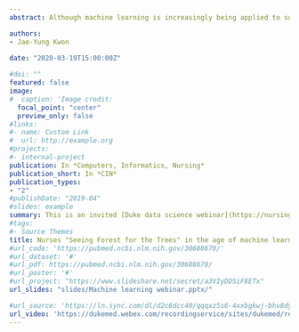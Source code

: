 ```yaml
---
abstract: Although machine learning is increasingly being applied to support clinical decision making, there is a significant gap in understanding what it is and how nurses should adopt it in practice. The purpose of this case study is to show how one application of machine learning may support nursing work and to discuss how nurses can contribute to improving its relevance and performance. Using data from 130 specialized hospitals with 101 766 patients with diabetes, we applied various advanced statistical methods (known as machine learning algorithms) to predict early readmission. The best-performing machine learning algorithm showed modest predictive ability with opportunities for improvement. Nurses can contribute to machine learning algorithms by (1) filling data gaps with nursing-relevant data that provide personalized context about the patient, (2) improving data preprocessing techniques, and (3) evaluating potential value in practice. These findings suggest that nurses need to further process the information provided by machine learning and apply "Wisdom-in-Action" to make appropriate clinical decisions. Nurses play a pivotal role in ensuring that machine learning algorithms are shaped by their unique knowledge of each patient's personalized context. By combining machine learning with unique nursing knowledge, nurses can provide more visibility to nursing work, advance nursing science, and better individualize patient care. Therefore, to successfully integrate and maximize the benefits of machine learning, nurses must fully participate in its development, implementation, and evaluation.

authors: 
- Jae-Yung Kwon
  
date: "2020-03-19T15:00:00Z"

#doi: ""
featured: false
image:
#  caption: 'Image credit: 
  focal_point: "center"
  preview_only: false
#links:
#- name: Custom Link
#  url: http://example.org
#projects:
#- internal-project
publication: In *Computers, Informatics, Nursing*
publication_short: In *CIN*
publication_types:
- "2"
#publishDate: "2019-04"
#slides: example
summary: This is an invited [Duke data science webinar](https://nursing.duke.edu/centers-and-institutes/cnr/science-seminar-d2s2-series) to present on how machine learning can help provide more visibility to nursing work and better individualize patient care.
#tags:
#- Source Themes
title: Nurses "Seeing Forest for the Trees" in the age of machine learning
#url_code: 'https://pubmed.ncbi.nlm.nih.gov/30688670/'
#url_dataset: '#'
#url_pdf: https://pubmed.ncbi.nlm.nih.gov/30688670/
#url_poster: '#'
#url_project: "https://www.slideshare.net/secret/a3VIyDDSiF8ETx"
url_slides: "slides/Machine learning webinar.pptx/"

#url_source: 'https://ln.sync.com/dl/d2c6dcc40/qqqxz5s6-4xxbgkwj-bhv8dyet-a8y3pvey'
url_video: 'https://dukemed.webex.com/recordingservice/sites/dukemed/recording/play/b0d1d4dddf304b0e9866fb29143f5ac2'
---
```

